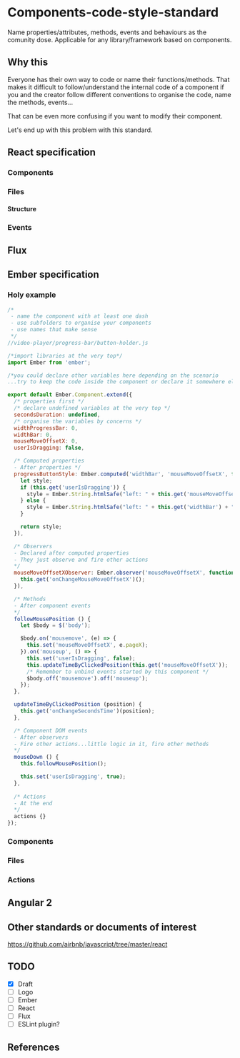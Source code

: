 # Components-code-style-standard
Name properties/attributes, methods, events and behaviours as the comunity dose.
Applicable for any library/framework based on components.

## Why this
Everyone has their own way to code or name their functions/methods. That makes it difficult to follow/understand the internal code of a component if you and the creator follow different conventions to organise the code, name the methods, events... 

That can be even more confusing if you want to modify their component.

Let's end up with this problem with this standard.

## React specification

### Components

### Files

#### Structure

### Events

## Flux

## Ember specification

### Holy example

```javascript
/*
 - name the component with at least one dash
 - use subfolders to organise your components
 - use names that make sense
 */
//video-player/progress-bar/button-holder.js

/*import libraries at the very top*/
import Ember from 'ember';

/*you could declare other variables here depending on the scenario
...try to keep the code inside the component or declare it somewhere else*/

export default Ember.Component.extend({
  /* properties first */
  /* declare undefined variables at the very top */
  secondsDuration: undefined,
  /* organise the variables by concerns */
  widthProgressBar: 0,
  widthBar: 0,
  mouseMoveOffsetX: 0,
  userIsDragging: false,

  /* Computed properties
  - After properties */
  progressButtonStyle: Ember.computed('widthBar', 'mouseMoveOffsetX', function() {
    let style;
    if (this.get('userIsDragging')) {
      style = Ember.String.htmlSafe("left: " + this.get('mouseMoveOffsetX') + "px");
    } else {
      style = Ember.String.htmlSafe("left: " + this.get('widthBar') + "%");
    }

    return style;
  }),

  /* Observers
  - Declared after computed properties
  - They just observe and fire other actions
  */
  mouseMoveOffsetXObserver: Ember.observer('mouseMoveOffsetX', function () {
    this.get('onChangeMouseMoveOffsetX')();
  }),

  /* Methods
  - After component events
  */
  followMousePosition () {
    let $body = $('body');

    $body.on('mousemove', (e) => {
      this.set('mouseMoveOffsetX', e.pageX);
    }).on('mouseup', () => {
      this.set('userIsDragging', false);
      this.updateTimeByClickedPosition(this.get('mouseMoveOffsetX'));
      /* Remember to unbind events started by this component */
      $body.off('mousemove').off('mouseup');
    });
  },

  updateTimeByClickedPosition (position) {
    this.get('onChangeSecondsTime')(position);
  },

  /* Component DOM events
  - After observers
  - Fire other actions...little logic in it, fire other methods
  */
  mouseDown () {
    this.followMousePosition();

    this.set('userIsDragging', true);
  },
  
  /* Actions
  - At the end
  */
  actions {}
});

```

### Components

### Files

### Actions

## Angular 2


## Other standards or documents of interest
https://github.com/airbnb/javascript/tree/master/react

## TODO
- [x] Draft
- [ ] Logo
- [ ] Ember
- [ ] React
- [ ] Flux
- [ ] ESLint plugin?

## References
